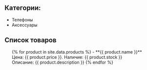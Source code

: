 ## Категории:
- Телефоны
- Аксессуары

## Список товаров

<ul>
{% for product in site.data.products %}
- **{{ product.name }}**<br>Цена: {{ product.price }}. Наличие: {{ product.stock }}<br>Описание: {{ product.description }}</a>
{% endfor %}
</ul>
